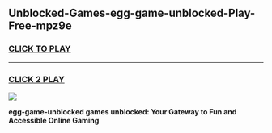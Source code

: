 
## Unblocked-Games-egg-game-unblocked-Play-Free-mpz9e
<h3>
<a href="https://premium76.site?title=egg-game-unblocked&ref=21A">CLICK TO PLAY</a></h3>
<hr>

<h3>
<a href="https://premium76.site?title=egg-game-unblocked&ref=21A">CLICK 2 PLAY</a>
  
</h3>

<a href="https://premium76.site?title=egg-game-unblocked&ref=21A"><img src="https://clearcache.store/games.png"></a>


**egg-game-unblocked games unblocked: Your Gateway to Fun and Accessible Online Gaming**
